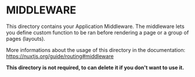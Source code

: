 # MIDDLEWARE

This directory contains your Application Middleware.
The middleware lets you define custom function to be ran before rendering a page or a group of pages (layouts).

More informations about the usage of this directory in the documentation:
https://nuxtjs.org/guide/routing#middleware

**This directory is not required, to can delete it if you don't want to use it.**
